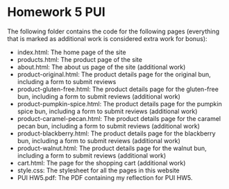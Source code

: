 # Homework 5 PUI
The following folder contains the code for the following pages (everything that is marked as additional work is considered extra work for bonus):
- index.html: The home page of the site
- products.html: The product page of the site
- about.html: The about us page of the site (additional work)
- product-original.html: The product details page for the original bun, including a form to submit reviews
- product-gluten-free.html: The product details page for the gluten-free bun, including a form to submit reviews (additional work)
- product-pumpkin-spice.html: The product details page for the pumpkin spice bun, including a form to submit reviews (additional work)
- product-caramel-pecan.html: The product details page for the caramel pecan bun, including a form to submit reviews (additional work)
- product-blackberry.html: The product details page for the blackberry bun, including a form to submit reviews (additional work)
- product-walnut.html: The product details page for the walnut bun, including a form to submit reviews (additional work)
- cart.html: The page for the shopping cart (additional work)
- style.css: The stylesheet for all the pages in this website
- PUI HW5.pdf: The PDF containing my reflection for PUI HW5.